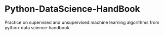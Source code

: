 # Python-DataScience-HandBook
Practice on supervised and unsupervised machine learning algorithms from python-data science-handbook.
